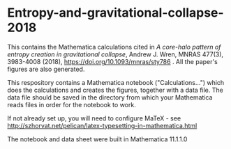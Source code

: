 # Entropy-and-gravitational-collapse-2018
This contains the Mathematica calculations cited in *A core-halo pattern of entropy creation in gravitational collapse*, Andrew J. Wren, MNRAS 477(3), 3983-4008 (2018), https://doi.org/10.1093/mnras/sty786 .  All the paper's figures are also generated.

This respository contains a Mathematica notebook ("Calculations...") which does the calculations and creates the figures, together with a data file.  The data file should be saved in the directory from which your Mathematica reads files in order for the notebook to work.

If not already set up, you will need to configure MaTeX - see http://szhorvat.net/pelican/latex-typesetting-in-mathematica.html

The notebook and data sheet were built in Mathematica 11.1.1.0
